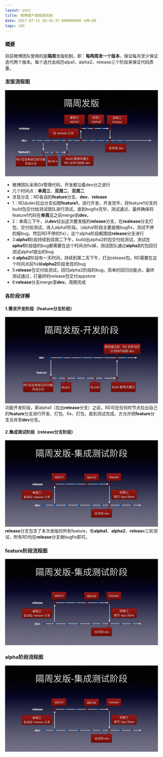 ```yaml
---
layout: post
title: 微博客户端发版机制
date: 2017-07-13 10:36:37.000000000 +09:00
tags: iOS
---
```


### 概要
目前微博团队使用的是<strong>隔周</strong>发版机制，即：<strong>每两周发一个版本</strong>，保证每月至少保证迭代两个版本。每个迭代会经历alpa1、alpha2、release三个阶段来保证代码质量。

### 发版流程图
![](/assets/images/2017/release_1.png)
*  微博团队采用Git管理代码，开发都沿着dev分之进行
*  几个时间点：<strong>单周三</strong>、<strong>双周二</strong>、<strong>双周二</strong>
*  涉及分支：RD各自的<strong>feature</strong>分支、<strong>dev</strong>、<strong>release</strong>
*  1：RD从dev拉出分支如图<strong>feature1</strong>，进行开发，开发完毕，将feature1分支的build包交付给测试团队进行测试，直到bugfix完毕，测试通过，最终确保将feature1代码在<strong>单周三</strong>之前merge到<strong>dev</strong>。
*  2：单周三下午，从<strong>dev</strong>拉出这次要发版的<strong>release</strong>分支，在<strong>realease</strong>分支打包，交付给测试，进入alpha1阶段。（alpha1阶段主要是做bugfix，测试不停的报bug，然后RD不停的fix），这个alpha阶段都围绕<strong>release</strong>分支进行
*  3:<strong>alpha1</strong>阶段持续到双周二下午，build出alpha2的包交付给测试，测试在<strong>apha1</strong>阶段提的bug都需要在这个时间点fix掉，测试团队通过<strong>alpha2</strong>的包回归测试alpha1提出的bug
*  4:<strong>alpha2</strong>阶段有一天时间，持续到第二天下午，打出release包，RD需要在这个时间点前fix掉<strong>alpha2</strong>阶段发现的bug
*  5:<strong>release</strong>包交付给测试，回归alpha2阶段的bug，简单的回归功能点，最终测试通过，打最终的release包交付appstore
*  6:<strong>release</strong>分支merge至<strong>dev</strong>。周期完成


###  各阶段详解
#### 1.需求开发阶段（feature分支阶段）
![](/assets/images/2017/release_3.png)
功能开发阶段，即alpha1（拉出<strong>release</strong>分支）之前，RD可在任何时节点拉出自己的<strong>feature</strong>分支进行开发、打包、fix、打包，直到测试完成，方允许把<strong>feature</strong>分支合并至<strong>dev</strong>分支。

#### 2.集成测试阶段（release分支阶段）
![](/assets/images/2017/release_4.png)
<strong>release</strong>分支包含了本次发版的所有feature，有<strong>alpha1</strong>、<strong>alpha2</strong>、<strong>releas</strong>e三轮测试，所有RD均在<strong>release</strong>分支做bugfix即可。

### feature阶段流程图
![](/assets/images/2017/release_4.png)

### alpha阶段流程图
![](/assets/images/2017/release_4.png)
   
   